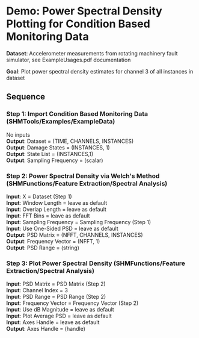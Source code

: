 # Demo: Power Spectral Density Plotting for Condition Based Monitoring Data

**Dataset**: Accelerometer measurements from rotating machinery fault simulator, see ExampleUsages.pdf documentation

**Goal**: Plot power spectral density estimates for channel 3 of all instances in dataset

## Sequence

### Step 1: Import Condition Based Monitoring Data (SHMTools/Examples/ExampleData)
No inputs  
**Output**: Dataset = (TIME, CHANNELS, INSTANCES)  
**Output**: Damage States = (INSTANCES, 1)  
**Output**: State List = (INSTANCES,1)  
**Output**: Sampling Frequency = (scalar)

### Step 2: Power Spectral Density via Welch's Method (SHMFunctions/Feature Extraction/Spectral Analysis)
**Input**: X = Dataset (Step 1)  
**Input**: Window Length = leave as default  
**Input**: Overlap Length = leave as default  
**Input**: FFT Bins = leave as default  
**Input**: Sampling Frequency = Sampling Frequency (Step 1)  
**Input**: Use One-Sided PSD = leave as default  
**Output**: PSD Matrix = (NFFT, CHANNELS, INSTANCES)  
**Output**: Frequency Vector = (NFFT, 1)  
**Output**: PSD Range = (string)

### Step 3: Plot Power Spectral Density (SHMFunctions/Feature Extraction/Spectral Analysis)
**Input**: PSD Matrix = PSD Matrix (Step 2)  
**Input**: Channel Index = 3  
**Input**: PSD Range = PSD Range (Step 2)  
**Input**: Frequency Vector = Frequency Vector (Step 2)  
**Input**: Use dB Magnitude = leave as default  
**Input**: Plot Average PSD = leave as default  
**Input**: Axes Handle = leave as default  
**Output**: Axes Handle = (handle)